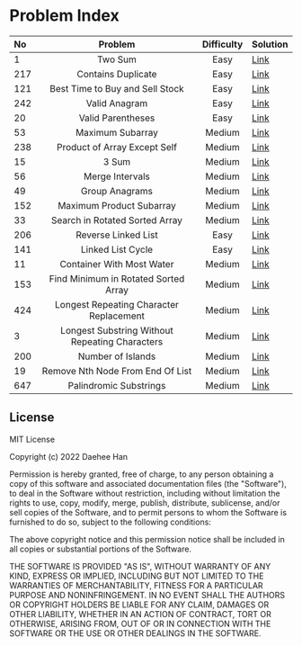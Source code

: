 Problem Index
===================================

| No   |                    Problem                     | Difficulty | Solution                                                                                                                                                  |
|:-----|:----------------------------------------------:|:----------:|:----------------------------------------------------------------------------------------------------------------------------------------------------------|
| 1    |                    Two Sum                     |    Easy    | [Link](https://github.com/booknara/playground/blob/master/src/main/java/com/booknara/problem/hash/TwoSum.java)                                            |
| 217  |               Contains Duplicate               |    Easy    | [Link](https://github.com/booknara/playground/blob/master/src/main/java/com/booknara/problem/hash/ContainsDuplicate.java)                                 |
| 121  |        Best Time to Buy and Sell Stock         |    Easy    | [Link](https://github.com/booknara/playground/blob/master/src/main/java/com/booknara/problem/dp/BestTimeToBuyAndSellStock.java)                           |
| 242  |                 Valid Anagram	                 |    Easy    | [Link](https://github.com/booknara/playground/blob/master/src/main/java/com/booknara/problem/hash/ValidAnagram.java)                                      |
| 20   |               Valid Parentheses                |    Easy    | [Link](https://github.com/booknara/playground/blob/master/src/main/java/com/booknara/problem/stack/ValidParentheses.java)                                 |
| 53   |                Maximum Subarray                |   Medium   | [Link](https://github.com/booknara/playground/blob/master/src/main/java/com/booknara/problem/dp/MaxSubArray.java)                                         |
| 238  |          Product of Array Except Self          |   Medium   | [Link](https://github.com/booknara/playground/blob/master/src/main/java/com/booknara/problem/dp/ProductArrayExceptSelf.java)                              |
| 15   |                     3 Sum                      |   Medium   | [Link](https://github.com/booknara/playground/blob/master/src/main/java/com/booknara/problem/twopointers/ThreeSum.java)                                   |
| 56   |                Merge Intervals                 |   Medium   | [Link](https://github.com/booknara/playground/blob/master/src/main/java/com/booknara/problem/array/MergeIntervals.java)                                   |
| 49   |                 Group Anagrams                 |   Medium   | [Link](https://github.com/booknara/playground/blob/master/src/main/java/com/booknara/problem/hash/GroupAnagrams.java)                                     |
| 152  |            Maximum Product Subarray            |   Medium   | [Link](https://github.com/booknara/playground/blob/master/src/main/java/com/booknara/problem/dp/MaxProductSubArray.java)                                  |
| 33   |         Search in Rotated Sorted Array         |   Medium   | [Link](https://github.com/booknara/playground/blob/master/src/main/java/com/booknara/problem/search/binary/SearchInRotatedSortedArray.java)               |
| 206  |              Reverse Linked List               |    Easy    | [Link](https://github.com/booknara/playground/blob/master/src/main/java/com/booknara/problem/list/ReverseLinkedList.java)                                 |
| 141  |               Linked List Cycle                |    Easy    | [Link](https://github.com/booknara/playground/blob/master/src/main/java/com/booknara/problem/list/LinkedListCycle.java)                                   |
| 11   |           Container With Most Water            |   Medium   | [Link](https://github.com/booknara/playground/blob/master/src/main/java/com/booknara/problem/twopointers/ContainerWithMostWater.java)                     |
| 153  |      Find Minimum in Rotated Sorted Array      |   Medium   | [Link](https://github.com/booknara/playground/blob/master/src/main/java/com/booknara/problem/search/binary/FindMinimumInRotatedSortedArray.java)          |
| 424  |    Longest Repeating Character Replacement     |   Medium   | [Link](https://github.com/booknara/playground/blob/master/src/main/java/com/booknara/problem/twopointers/LongestRepeatingCharacterReplacement.java)       |
| 3    | Longest Substring Without Repeating Characters |   Medium   | [Link](https://github.com/booknara/playground/blob/master/src/main/java/com/booknara/problem/twopointers/LongestSubstringWithoutRepeatingCharacters.java) |
| 200  |               Number of Islands                |   Medium   | [Link](https://github.com/booknara/playground/blob/master/src/main/java/com/booknara/problem/dfs/NumberOfIslands.java)                                    |
| 19   |        Remove Nth Node From End Of List        |   Medium   | [Link](https://github.com/booknara/playground/blob/master/src/main/java/com/booknara/problem/list/RemoveNthFromEnd.java)                                  |
| 647  |         Palindromic Substrings                 |   Medium   | [Link](https://github.com/booknara/playground/blob/master/src/main/java/com/booknara/problem/string/PalindromicSubstrings.java)                           |



License
-------
MIT License

Copyright (c) 2022 Daehee Han

Permission is hereby granted, free of charge, to any person obtaining a copy
of this software and associated documentation files (the "Software"), to deal
in the Software without restriction, including without limitation the rights
to use, copy, modify, merge, publish, distribute, sublicense, and/or sell
copies of the Software, and to permit persons to whom the Software is
furnished to do so, subject to the following conditions:

The above copyright notice and this permission notice shall be included in all
copies or substantial portions of the Software.

THE SOFTWARE IS PROVIDED "AS IS", WITHOUT WARRANTY OF ANY KIND, EXPRESS OR
IMPLIED, INCLUDING BUT NOT LIMITED TO THE WARRANTIES OF MERCHANTABILITY,
FITNESS FOR A PARTICULAR PURPOSE AND NONINFRINGEMENT. IN NO EVENT SHALL THE
AUTHORS OR COPYRIGHT HOLDERS BE LIABLE FOR ANY CLAIM, DAMAGES OR OTHER
LIABILITY, WHETHER IN AN ACTION OF CONTRACT, TORT OR OTHERWISE, ARISING FROM,
OUT OF OR IN CONNECTION WITH THE SOFTWARE OR THE USE OR OTHER DEALINGS IN THE
SOFTWARE.
